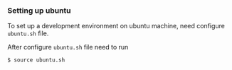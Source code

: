 ### Setting up ubuntu

To set up a development environment on ubuntu machine, need configure `ubuntu.sh` file.

After configure `ubuntu.sh` file need to run

```bash
$ source ubuntu.sh
```
